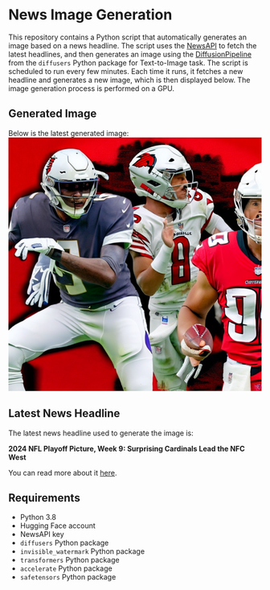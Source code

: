 # News Image Generation
This repository contains a Python script that automatically generates an image based on a news headline. The script uses the [NewsAPI](https://newsapi.org/) to fetch the latest headlines, and then generates an image using the [DiffusionPipeline](https://github.com/huggingface/diffusers) from the `diffusers` Python package for Text-to-Image task.
The script is scheduled to run every few minutes. Each time it runs, it fetches a new headline and generates a new image, which is then displayed below. The image generation process is performed on a GPU.

## Generated Image
Below is the latest generated image:
![Generated Image](image.png)

## Latest News Headline
The latest news headline used to generate the image is:

**2024 NFL Playoff Picture, Week 9: Surprising Cardinals Lead the NFC West**

You can read more about it [here](https://news.google.com/rss/articles/CBMikwFBVV95cUxNNDRVeFpRYUFuR0d5V3Y2SEI5dmNKLWFQeEo0Q05fNzM5b1FLX0wwYkNfNFBmc3ptS3NXLWIxUkU0Q1dwZjVnTFhYNzB1aFNGWXpFOXo3SkNWVTh6dzYweEN6dnQ1aC1aa0JDc1I0VWJQT3RLVWhNdWJMdW8xUEplaE9TWFJMOUJFM3JPLW1va2VjVkk?oc=5).

## Requirements
- Python 3.8
- Hugging Face account
- NewsAPI key
- `diffusers` Python package
- `invisible_watermark` Python package
- `transformers` Python package
- `accelerate` Python package
- `safetensors` Python package
